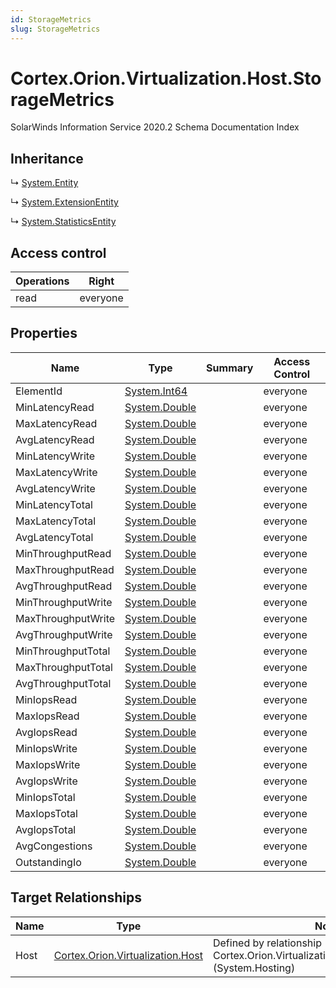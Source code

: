 ```yaml
---
id: StorageMetrics
slug: StorageMetrics
---
```


# Cortex.Orion.Virtualization.Host.StorageMetrics

SolarWinds Information Service 2020.2 Schema Documentation Index

## Inheritance

↳ [System.Entity](./../System/Entity)

↳ [System.ExtensionEntity](./../System/ExtensionEntity)

↳ [System.StatisticsEntity](./../System/StatisticsEntity)

## Access control

| Operations | Right |
| ------ | ------ |
| read | everyone |

## Properties

| Name | Type | Summary | Access Control |
| ------ | ------ | ------ | ------ |
| ElementId | [System.Int64](https://docs.microsoft.com/en-us/dotnet/api/system.int64) |  | everyone |
| MinLatencyRead | [System.Double](https://docs.microsoft.com/en-us/dotnet/api/system.double) |  | everyone |
| MaxLatencyRead | [System.Double](https://docs.microsoft.com/en-us/dotnet/api/system.double) |  | everyone |
| AvgLatencyRead | [System.Double](https://docs.microsoft.com/en-us/dotnet/api/system.double) |  | everyone |
| MinLatencyWrite | [System.Double](https://docs.microsoft.com/en-us/dotnet/api/system.double) |  | everyone |
| MaxLatencyWrite | [System.Double](https://docs.microsoft.com/en-us/dotnet/api/system.double) |  | everyone |
| AvgLatencyWrite | [System.Double](https://docs.microsoft.com/en-us/dotnet/api/system.double) |  | everyone |
| MinLatencyTotal | [System.Double](https://docs.microsoft.com/en-us/dotnet/api/system.double) |  | everyone |
| MaxLatencyTotal | [System.Double](https://docs.microsoft.com/en-us/dotnet/api/system.double) |  | everyone |
| AvgLatencyTotal | [System.Double](https://docs.microsoft.com/en-us/dotnet/api/system.double) |  | everyone |
| MinThroughputRead | [System.Double](https://docs.microsoft.com/en-us/dotnet/api/system.double) |  | everyone |
| MaxThroughputRead | [System.Double](https://docs.microsoft.com/en-us/dotnet/api/system.double) |  | everyone |
| AvgThroughputRead | [System.Double](https://docs.microsoft.com/en-us/dotnet/api/system.double) |  | everyone |
| MinThroughputWrite | [System.Double](https://docs.microsoft.com/en-us/dotnet/api/system.double) |  | everyone |
| MaxThroughputWrite | [System.Double](https://docs.microsoft.com/en-us/dotnet/api/system.double) |  | everyone |
| AvgThroughputWrite | [System.Double](https://docs.microsoft.com/en-us/dotnet/api/system.double) |  | everyone |
| MinThroughputTotal | [System.Double](https://docs.microsoft.com/en-us/dotnet/api/system.double) |  | everyone |
| MaxThroughputTotal | [System.Double](https://docs.microsoft.com/en-us/dotnet/api/system.double) |  | everyone |
| AvgThroughputTotal | [System.Double](https://docs.microsoft.com/en-us/dotnet/api/system.double) |  | everyone |
| MinIopsRead | [System.Double](https://docs.microsoft.com/en-us/dotnet/api/system.double) |  | everyone |
| MaxIopsRead | [System.Double](https://docs.microsoft.com/en-us/dotnet/api/system.double) |  | everyone |
| AvgIopsRead | [System.Double](https://docs.microsoft.com/en-us/dotnet/api/system.double) |  | everyone |
| MinIopsWrite | [System.Double](https://docs.microsoft.com/en-us/dotnet/api/system.double) |  | everyone |
| MaxIopsWrite | [System.Double](https://docs.microsoft.com/en-us/dotnet/api/system.double) |  | everyone |
| AvgIopsWrite | [System.Double](https://docs.microsoft.com/en-us/dotnet/api/system.double) |  | everyone |
| MinIopsTotal | [System.Double](https://docs.microsoft.com/en-us/dotnet/api/system.double) |  | everyone |
| MaxIopsTotal | [System.Double](https://docs.microsoft.com/en-us/dotnet/api/system.double) |  | everyone |
| AvgIopsTotal | [System.Double](https://docs.microsoft.com/en-us/dotnet/api/system.double) |  | everyone |
| AvgCongestions | [System.Double](https://docs.microsoft.com/en-us/dotnet/api/system.double) |  | everyone |
| OutstandingIo | [System.Double](https://docs.microsoft.com/en-us/dotnet/api/system.double) |  | everyone |

## Target Relationships

| Name | Type | Notes |
| ------ | ------ | ------ |
| Host | [Cortex.Orion.Virtualization.Host](./../Cortex.Orion.Virtualization/Host) | Defined by relationship Cortex.Orion.Virtualization.HostToStorageMetrics (System.Hosting) |

